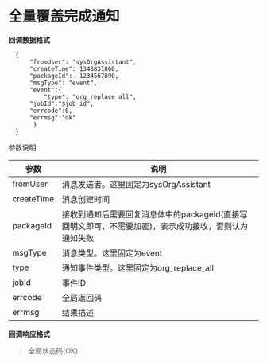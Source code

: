 # 全量覆盖完成通知

**回调数据格式**

```
  {
      "fromUser": "sysOrgAssistant",
      "createTime": 1348831860,
      "packageId":  1234567890,
      "msgType": "event",
      "event":{
          "type": "org_replace_all",
	  "jobId":"$job_id",
	  "errcode":0,
	  "errmsg":"ok"
       }
  }
```

参数说明

| 参数       | 说明                                                         |
| ---------- | ------------------------------------------------------------ |
| fromUser   | 消息发送者。这里固定为sysOrgAssistant                        |
| createTime | 消息创建时间                                                 |
| packageId  | 接收到通知后需要回复消息体中的packageId(直接写回明文即可，不需要加密)，表示成功接收，否则认为通知失败 |
| msgType    | 消息类型。这里固定为event                                    |
| type       | 通知事件类型。这里固定为org_replace_all                      |
| jobId      | 事件ID                                                       |
| errcode    | 全局返回码                                                   |
| errmsg     | 结果描述                                                     |

**回调响应格式**

> 全局状态码(OK)